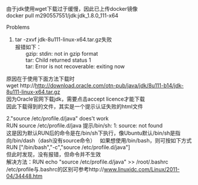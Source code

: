 由于jdk使用wget下载过于缓慢，因此已上传docker镜像  
docker pull m290557551/jdk:jdk_1.8.0_111-x64

Problems  
1. tar -zxvf jdk-8u111-linux-x64.tar.gz失败  
报错如下：  
&emsp;&emsp;gzip: stdin: not in gzip format  
&emsp;&emsp;tar: Child returned status 1  
&emsp;&emsp;tar: Error is not recoverable: exiting now  

原因在于使用下面方法下载时  
wget http://http://download.oracle.com/otn-pub/java/jdk/8u111-b14/jdk-8u111-linux-x64.tar.gz  
因为Oracle官网下载jdk，需要点击accept licence才能下载  
因此下载得到的文件，其实是一个提示认证失败的html文件

2."source /etc/profile.d/java" does't work  
RUN source /etc/profile.d/java 提示/bin/sh: 1: source: not found  
这是因为默认RUN后的命令是在/bin/sh下执行，像Ubuntu默认/bin/sh是指向/bin/dash（dash没有source命令）  
如果想使用/bin/bash，则可按如下方式  
RUN ["/bin/bash","-c","source /etc/profile.d/java"]  
但此时发现，没有报错，但命令并不生效  
解决方法：RUN echo "source /etc/profile.d/java" >> /root/.bashrc  
/etc/profile与.bashrc的区别可参考http://www.linuxidc.com/Linux/2011-04/34448.htm

